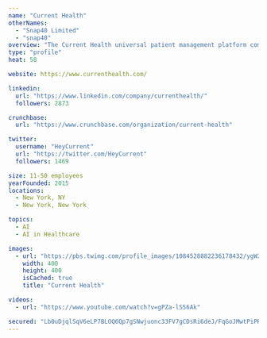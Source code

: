 ```yaml
---
name: "Current Health"
otherNames:
  - "Snap40 Limited"
  - "snap40"
overview: "The Current Health universal patient management platform combines our FDA-cleared continuous, wireless wearable, an ecosystem of device integrations and advanced analytics to help physicians and patients make earlier decisions that avoid admission and improve health."
type: "profile"
heat: 58

website: https://www.currenthealth.com/

linkedin:
  url: "https://www.linkedin.com/company/currenthealth/"
  followers: 2873

crunchbase:
  url: "https://www.crunchbase.com/organization/current-health"

twitter:
  username: "HeyCurrent"
  url: "https://twitter.com/HeyCurrent"
  followers: 1469

size: 11-50 employees
yearFounded: 2015
locations:
  - New York, NY
  - New York, New York

topics:
  - AI
  - AI in Healthcare

images:
  - url: "https://pbs.twimg.com/profile_images/1084528882236178432/ygW2U0cI_400x400.jpg"
    width: 400
    height: 400
    isCached: true
    title: "Current Health"

videos:
  - url: "https://www.youtube.com/watch?v=gPZa-lS56Ak"

secured: "Lb0uDjqlSqV6eLP7BLOQ6Qp7gSNwjuonc33FV7gCDsRi6deJ/FqGoJMwtPiPRlhah2Ab5I3f9GAfdeKMJnb0W6/2Ck6ocgwlvYuy/aZ9rBcIFfi+pDNmWoGPF9DqK1elYWOGXbv9/znc/4CulW7Rh8TXzlxroz863Km8SHrwKNxAiGfvPLbwPWZ+rtwanc9kCHl5ZyQq0st3BJiABDondlKutK5Y4Aiv97qWvbLQClk2o0rORyymf8mGrEb/J9g+pSlI2gwRqMCXyYZ8At0RPN70RVu/XaNUnyUS1j/yqVXeMqePXe1CaSeogUIbXe5G8Ilo4XfC0tNUKggld5HHw5VKV+ITnGMiVwo3szzJXzqcfmbwuZ6PUb1z6Lpz2gxU60EQDCo+UI72LKW+uPqUVIWoV/pFOPmGNxIQsvVXtU8=;25QN4XKADBKSzss8FDQ7Gg=="
---
```


